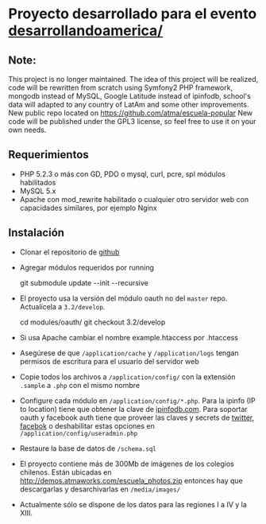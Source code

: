 # Proyecto desarrollado para el evento [desarrollandoamerica/](http://desarrollandoamerica.org/)

## Note:

This project is no longer maintained. The idea of this project will be realized, code will be rewritten from scratch using Symfony2 PHP framework, mongodb instead of MySQL, Google Latitude instead of ipinfodb, school's data will adapted to any country of LatAm and some other improvements. New public repo located on https://github.com/atma/escuela-popular
New code will be published under the GPL3 license, so feel free to use it on your own needs.

## Requerimientos

* PHP 5.2.3 o más con GD, PDO o mysql, curl, pcre, spl módulos habilitados
* MySQL 5.x
* Apache con mod_rewrite habilitado o cualquier otro servidor web con capacidades similares, por ejemplo Nginx

## Instalación

* Clonar el repositorio de [github](https://github.com/desarrollandoAmericaLatina/escuela-popular)
* Agregar módulos requeridos por running

    git submodule update --init --recursive

* El proyecto usa la versión del módulo oauth no del `master` repo. Actualícela a `3.2/develop`.

    cd modules/oauth/
    git checkout 3.2/develop

* Si usa Apache cambiar el nombre example.htaccess por .htaccess
* Asegúrese de que `/application/cache` y `/application/logs` tengan permisos de escritura para el usuario del servidor web
* Copie todos los archivos a `/application/config/` con la extensión `.sample` a `.php` con el mismo nombre
* Configure cada módulo en `/application/config/*.php`. Para la ipinfo (IP to location) tiene que obtener la clave de [ipinfodb.com](http://ipinfodb.com/account.php). Para soportar oauth y facebook auth tiene que proveer las claves y secrets de [twitter](https://dev.twitter.com/apps), [facebok](https://developers.facebook.com/apps) o deshabilitar estas opciones en  `/application/config/useradmin.php`
* Restaure la base de datos de `/schema.sql`
* El proyecto contiene más de 300Mb de imágenes de los colegios chilenos. Están ubicadas en http://demos.atmaworks.com/escuela_photos.zip entonces hay que descargarlas y desarchivarlas en `/media/images/`
* Actualmente sólo se dispone de los datos para las regiones I a IV y la XIII.
